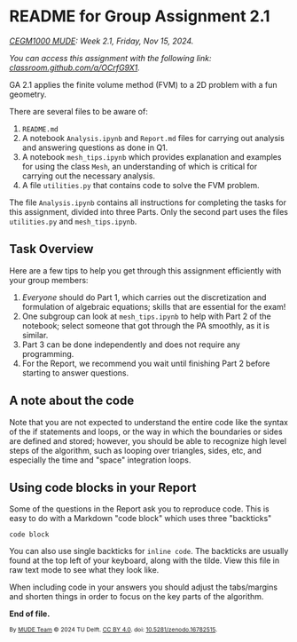 # README for Group Assignment 2.1

*[CEGM1000 MUDE](http://mude.citg.tudelft.nl/): Week 2.1, Friday, Nov 15, 2024.*

_You can access this assignment with the following link: [classroom.github.com/a/OCrfG9X1](https://classroom.github.com/a/OCrfG9X1)._

GA 2.1 applies the finite volume method (FVM) to a 2D problem with a fun geometry.

There are several files to be aware of:

1. `README.md`
2. A notebook `Analysis.ipynb` and `Report.md` files for carrying out analysis and answering questions as done in Q1.
3. A notebook `mesh_tips.ipynb` which provides explanation and examples for using the class `Mesh`, an understanding of which is critical for carrying out the necessary analysis.
4. A file `utilities.py` that contains code to solve the FVM problem.

The file `Analysis.ipynb` contains all instructions for completing the tasks for this assignment, divided into three Parts. Only the second part uses the files `utilities.py` and `mesh_tips.ipynb`.

## Task Overview

Here are a few tips to help you get through this assignment efficiently with your group members:
1. _Everyone_ should do Part 1, which carries out the discretization and formulation of algebraic equations; skills that are essential for the exam!
2. One subgroup can look at `mesh_tips.ipynb` to help with Part 2 of the notebook; select someone that got through the PA smoothly, as it is similar.
3. Part 3 can be done independently and does not require any programming.
4. For the Report, we recommend you wait until finishing Part 2 before starting to answer questions. 

## A note about the code

Note that you are not expected to understand the entire code like the syntax of the if statements and loops, or the way in which the boundaries or sides are defined and stored; however, you should be able to recognize high level steps of the algorithm, such as looping over triangles, sides, etc, and especially the time and "space" integration loops.

## Using code blocks in your Report

Some of the questions in the Report ask you to reproduce code. This is easy to do with a Markdown "code block" which uses three "backticks"

```
code block
```

You can also use single backticks for `inline code`. The backticks are usually found at the top left of your keyboard, along with the tilde. View this file in raw text mode to see what they look like.

When including code in your answers you should adjust the tabs/margins and shorten things in order to focus on the key parts of the algorithm.

**End of file.**

<span style="font-size: 75%">
By <a rel="MUDE" href="http://mude.citg.tudelft.nl/">MUDE Team</a> &copy; 2024 TU Delft. <a rel="license" href="http://creativecommons.org/licenses/by/4.0/">CC BY 4.0</a>. doi: <a rel="Zenodo DOI" href="https://doi.org/10.5281/zenodo.16782515">10.5281/zenodo.16782515</a>.